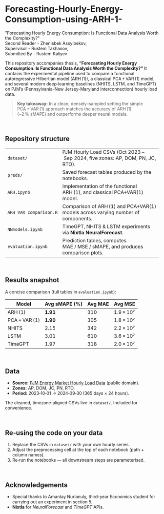 # Forecasting-Hourly-Energy-Consumption-using-ARH-1-

"Forecasting Hourly Energy Consumption: Is Functional Data Analysis Worth the Complexity?" <br>
Second Reader - Zhenisbek Assylbekov, <br>
Supervisor - Rustem Takhanov, <br>
Submitted By - Rustem Kaliyev <br>


This repository accompanies thesis, **“Forecasting Hourly Energy Consumption: Is Functional Data Analysis Worth the Complexity?”** It contains the experimental pipeline used to compare a functional autoregressive Hilbertian model (ARH (1)), a classical PCA + VAR (1) model, and several modern deep‑learning baselines (NHITS, LSTM, and TimeGPT) on PJM’s (Pennsylvania-New Jersey-Maryland Interconnection) hourly load data.

> **Key takeaway:** In a clean, densely–sampled setting the simple PCA + VAR (1) approach matches the accuracy of ARH (1) (\~2 % sMAPE) and outperforms deeper neural models.

<br>

## Repository structure

|                       |                                                                                    |
| --------------------- | ---------------------------------------------------------------------------------- |
| `dataset/`            | PJM Hourly Load CSVs (Oct 2023 – Sep 2024, five zones: AP, DOM, PN, JC, RTO).      |
| `preds/`              | Saved forecast tables produced by the notebooks.                                   |
| `ARH.ipynb`           | Implementation of the functional ARH (1), and classical PCA+VAR(1) model.         |
| `ARH_VAR_comparison.R`| Comparison of ARH (1) and PCA+VAR(1) models across varying number of components.   |
| `NNmodels.ipynb`      | TimeGPT, NHITS & LSTM experiments via **Nixtla NeuralForecast**.                   |
| `evaluation.ipynb`    | Prediction tables, computes MAE / MSE / sMAPE, and produces comparison plots.      |


<br>

## Results snapshot

A concise comparison (full tables in `evaluation.ipynb`):

| Model         | Avg sMAPE (%) | Avg MAE | Avg MSE   |
| ------------- | ------------- | ------- | --------- |
| ARH (1)       | **1.91**      | 310     | 1.9 × 10⁷ |
| PCA + VAR (1) | **1.90**      | 305     | 1.8 × 10⁷ |
| NHITS         | 2.15          | 342     | 2.2 × 10⁷ |
| LSTM          | 3.01          | 610     | 3.6 × 10⁷ |
| TimeGPT       | 1.97          | 318     | 2.0 × 10⁷ |

<br>

## Data

* **Source:** [PJM Energy Market Hourly Load Data](https://github.com/Nixtla/transfer-learning-time-series/blob/main/datasets/pjm_in_zone.csv) (public domain).
* **Zones:** AP, DOM, JC, PN, RTO.
* **Period:** 2023‑10‑01 → 2024‑09‑30 (365 days × 24 hours).

The cleaned, timezone‑aligned CSVs live in `dataset/`. Included for convenience.

<br>

## Re‑using the code on your data

1. Replace the CSVs in `dataset/` with your own hourly series.
2. Adjust the preprocessing cell at the top of each notebook (path + column names).
3. Re‑run the notebooks — all downstream steps are parameterised.

<br>


## Acknowledgements

* Special thanks to Amantay Nurlanuly, third-year Economics student for carrying out an experiment in section 5.
* **Nixtla** for *NeuralForecast* and *TimeGPT* APIs.


